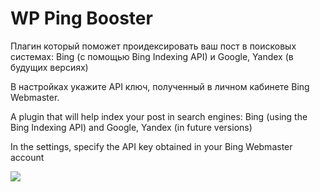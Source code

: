# WP Ping Booster

Плагин который поможет проидексировать ваш пост в поисковых системах: Bing (с помощью Bing Indexing API) и Google, Yandex (в будущих версиях)

В настройках укажите API ключ, полученный в личном кабинете Bing Webmaster.

A plugin that will help index your post in search engines: Bing (using the Bing Indexing API) and Google, Yandex (in future versions)

In the settings, specify the API key obtained in your Bing Webmaster account

<img src="https://d.radikal.ru/d16/2104/0d/8abf3a46d4d6.jpg">
